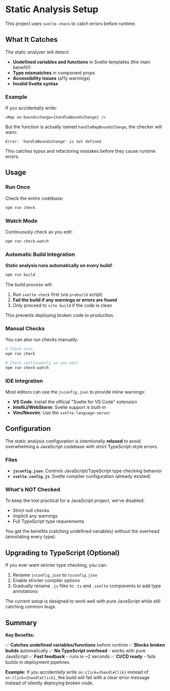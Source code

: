 # Static Analysis Setup

This project uses `svelte-check` to catch errors before runtime.

## What It Catches

The static analyzer will detect:

- **Undefined variables and functions** in Svelte templates (the main benefit!)
- **Type mismatches** in component props
- **Accessibility issues** (a11y warnings)
- **Invalid Svelte syntax**

### Example

If you accidentally write:
```svelte
<Map on:boundschange={handleBoundsChange} />
```

But the function is actually named `handleMapBoundsChange`, the checker will warn:
```
Error: 'handleBoundsChange' is not defined
```

This catches typos and refactoring mistakes before they cause runtime errors.

## Usage

### Run Once

Check the entire codebase:

```bash
npm run check
```

### Watch Mode

Continuously check as you edit:

```bash
npm run check:watch
```

### Automatic Build Integration

**Static analysis runs automatically on every build!**

```bash
npm run build
```

The build process will:
1. Run `svelte-check` first (via `prebuild` script)
2. **Fail the build if any warnings or errors are found**
3. Only proceed to `vite build` if the code is clean

This prevents deploying broken code to production.

### Manual Checks

You can also run checks manually:

```bash
# Check once
npm run check

# Check continuously as you edit
npm run check:watch
```

### IDE Integration

Most editors can use the `jsconfig.json` to provide inline warnings:

- **VS Code**: Install the official "Svelte for VS Code" extension
- **IntelliJ/WebStorm**: Svelte support is built-in
- **Vim/Neovim**: Use the `svelte-language-server`

## Configuration

The static analysis configuration is intentionally **relaxed** to avoid overwhelming a JavaScript codebase with strict TypeScript-style errors.

### Files

- **`jsconfig.json`**: Controls JavaScript/TypeScript type checking behavior
- **`svelte.config.js`**: Svelte compiler configuration (already existed)

### What's NOT Checked

To keep the tool practical for a JavaScript project, we've disabled:

- Strict null checks
- Implicit any warnings
- Full TypeScript type requirements

You get the benefits (catching undefined variables) without the overhead (annotating every type).

## Upgrading to TypeScript (Optional)

If you ever want stricter type checking, you can:

1. Rename `jsconfig.json` to `tsconfig.json`
2. Enable stricter compiler options
3. Gradually rename `.js` files to `.ts` and `.svelte` components to add type annotations

The current setup is designed to work well with pure JavaScript while still catching common bugs.

## Summary

**Key Benefits:**

✅ **Catches undefined variables/functions** before runtime
✅ **Blocks broken builds** automatically
✅ **No TypeScript overhead** - works with pure JavaScript
✅ **Fast feedback** - runs in ~2 seconds
✅ **CI/CD ready** - fails builds in deployment pipelines

**Example:** If you accidentally write `on:click={handleClik}` instead of `on:click={handleClick}`, the build will fail with a clear error message instead of silently deploying broken code.
